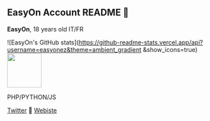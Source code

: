 ## EasyOn Account README 👺

**EasyOn**, 18 years old
IT/FR

![EasyOn's GitHub stats](https://github-readme-stats.vercel.app/api?username=easyonez&theme=ambient_gradient &show_icons=true)
[<img height="80px" src="https://discord.c99.nl/widget/theme-4/1075544459225342032.png"/>](https://discord.com/users/1075544459225342032)

PHP/PYTHON/JS

[Twitter](https://twitter.com/easyon_ez) 📲
[Webiste](https://easyon.fr)
